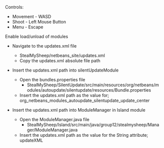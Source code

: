 Controls:
* Movement - WASD
* Shoot - Left Mouse Button
* Menu - Escape


Enable load/unload of modules
* Navigate to the updates.xml file
  * StealMySheep/netbeans_site/updates.xml
  * Copy the updates.xml absolute file path
  
* Insert the updates.xml path into silentUpdateModule
  * Open the bundles.properties file
    * StealMySheep/SilentUpdate/src/main/resources/org/netbeans/modules/autoupdate/silentupdate/resources/Bundle.properties
  * Insert the updates.xml path as the value for; org_netbeans_modules_autoupdate_silentupdate_update_center
  
* Insert the updates.xml path into ModuleManager in Island module
  * Open the ModuleManager.java file
    * StealMySheep/Island/src/main/java/group12/stealmysheep/Manager/ModuleManager.java
  * Insert the updates.xml path as the value for the String attribute; updateXML
